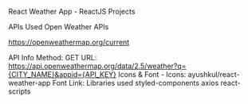 React Weather App - ReactJS Projects 

APIs Used
Open Weather APIs

https://openweathermap.org/current

API Info
Method: GET
URL: https://api.openweathermap.org/data/2.5/weather?q={CITY_NAME}&appid={API_KEY}
Icons & Font -
Icons: ayushkul/react-weather-app
Font Link: <link href="https://fonts.googleapis.com/css2?family=Montserrat:wght@400;500;600&display=swap" rel="stylesheet">
Libraries used
styled-components
axios
react-scripts
